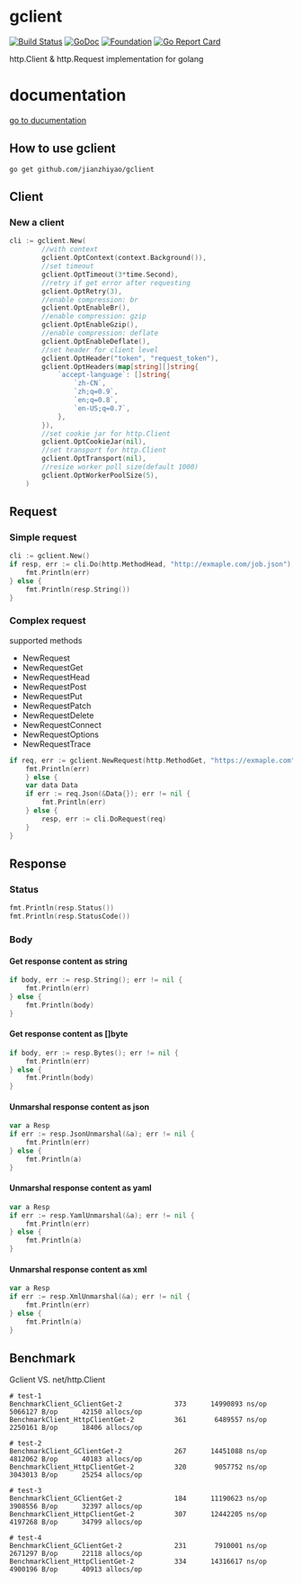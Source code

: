# gclient
[![Build Status](https://travis-ci.com/jianzhiyao/gclient.svg?branch=master)](https://travis-ci.com/jianzhiyao/gclient) [![GoDoc](http://godoc.org/github.com/jianzhiyao/gclient?status.svg)](http://godoc.org/github.com/jianzhiyao/gclient) [![Foundation](https://img.shields.io/badge/Golang-Foundation-green.svg)](http://golangfoundation.org) [![Go Report Card](https://goreportcard.com/badge/github.com/jianzhiyao/gclient)](https://goreportcard.com/report/github.com/jianzhiyao/gclient)

http.Client & http.Request implementation for golang

# documentation
[go to ducumentation](https://pkg.go.dev/github.com/jianzhiyao/gclient)

## How to use gclient

``go get github.com/jianzhiyao/gclient``

## Client
### New a client

```go
cli := gclient.New(
		//with context
		gclient.OptContext(context.Background()),
		//set timeout
		gclient.OptTimeout(3*time.Second),
		//retry if get error after requesting
		gclient.OptRetry(3),
		//enable compression: br
		gclient.OptEnableBr(),
		//enable compression: gzip
		gclient.OptEnableGzip(),
		//enable compression: deflate
		gclient.OptEnableDeflate(),
		//set header for client level
		gclient.OptHeader("token", "request_token"),
		gclient.OptHeaders(map[string][]string{
			`accept-language`: []string{
				`zh-CN`,
				`zh;q=0.9`,
				`en;q=0.8`,
				`en-US;q=0.7`,
			},
		}),
		//set cookie jar for http.Client
		gclient.OptCookieJar(nil),
		//set transport for http.Client
		gclient.OptTransport(nil),
        //resize worker poll size(default 1000)
		gclient.OptWorkerPoolSize(5),
	)
```

## Request
### Simple request
```go
cli := gclient.New()
if resp, err := cli.Do(http.MethodHead, "http://exmaple.com/job.json"); err != nil {
	fmt.Println(err)
} else {
	fmt.Println(resp.String())
}
```

### Complex request

supported methods
- NewRequest
- NewRequestGet
- NewRequestHead
- NewRequestPost
- NewRequestPut
- NewRequestPatch
- NewRequestDelete
- NewRequestConnect
- NewRequestOptions
- NewRequestTrace

```go
if req, err := gclient.NewRequest(http.MethodGet, "https://exmaple.com"); err != nil {
	fmt.Println(err)
	} else {
	var data Data
	if err := req.Json(&Data{}); err != nil {
		fmt.Println(err)
	} else {
		resp, err := cli.DoRequest(req)
	}
}
```
## Response

### Status
```go
fmt.Println(resp.Status())
fmt.Println(resp.StatusCode())
```

### Body
#### Get response content as string
```go
if body, err := resp.String(); err != nil {
	fmt.Println(err)
} else {
	fmt.Println(body)
}
```

#### Get response content as []byte
```go
if body, err := resp.Bytes(); err != nil {
	fmt.Println(err)
} else {
	fmt.Println(body)
}
```

#### Unmarshal response content as json
```go
var a Resp
if err := resp.JsonUnmarshal(&a); err != nil {
	fmt.Println(err)
} else {
	fmt.Println(a)
}
```

#### Unmarshal response content as yaml
```go
var a Resp
if err := resp.YamlUnmarshal(&a); err != nil {
	fmt.Println(err)
} else {
	fmt.Println(a)
}
```

#### Unmarshal response content as xml
```go
var a Resp
if err := resp.XmlUnmarshal(&a); err != nil {
	fmt.Println(err)
} else {
	fmt.Println(a)
}
```

## Benchmark
Gclient VS. net/http.Client
```
# test-1
BenchmarkClient_GClientGet-2      	     373	  14990893 ns/op	 5066127 B/op	   42150 allocs/op
BenchmarkClient_HttpClientGet-2   	     361	   6489557 ns/op	 2250161 B/op	   18406 allocs/op

# test-2
BenchmarkClient_GClientGet-2      	     267	  14451088 ns/op	 4812062 B/op	   40183 allocs/op
BenchmarkClient_HttpClientGet-2   	     320	   9057752 ns/op	 3043013 B/op	   25254 allocs/op

# test-3
BenchmarkClient_GClientGet-2      	     184	  11190623 ns/op	 3908556 B/op	   32397 allocs/op
BenchmarkClient_HttpClientGet-2   	     307	  12442205 ns/op	 4197268 B/op	   34799 allocs/op

# test-4
BenchmarkClient_GClientGet-2      	     231	   7910001 ns/op	 2671297 B/op	   22118 allocs/op
BenchmarkClient_HttpClientGet-2   	     334	  14316617 ns/op	 4900196 B/op	   40913 allocs/op
```